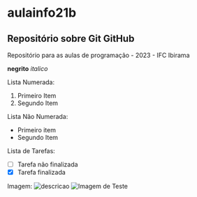 # aulainfo21b
## Repositório sobre Git GitHub
Repositório para as aulas de programação - 2023 - IFC Ibirama

**negrito**
*italico*

Lista Numerada:
1. Primeiro Item
2. Segundo Item

Lista Não Numerada:
* Primeiro item
* Segundo Item

Lista de Tarefas:
- [ ] Tarefa não finalizada
- [x] Tarefa finalizada

Imagem:
![descricao](url_image)
![Imagem de Teste](../img/imagemExemplo)

